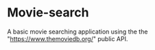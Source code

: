 # Movie-search
A basic movie searching application using the the "https://www.themoviedb.org/" public API.
